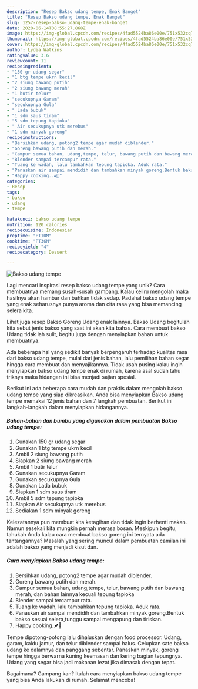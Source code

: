 ```yaml
---
description: "Resep Bakso udang tempe, Enak Banget"
title: "Resep Bakso udang tempe, Enak Banget"
slug: 1257-resep-bakso-udang-tempe-enak-banget
date: 2020-06-14T08:55:27.868Z
image: https://img-global.cpcdn.com/recipes/4fad5524ba86e00e/751x532cq70/bakso-udang-tempe-foto-resep-utama.jpg
thumbnail: https://img-global.cpcdn.com/recipes/4fad5524ba86e00e/751x532cq70/bakso-udang-tempe-foto-resep-utama.jpg
cover: https://img-global.cpcdn.com/recipes/4fad5524ba86e00e/751x532cq70/bakso-udang-tempe-foto-resep-utama.jpg
author: Lydia Watkins
ratingvalue: 3.6
reviewcount: 11
recipeingredient:
- "150 gr udang segar"
- "1 btg tempe ukrn kecil"
- "2 siung bawang putih"
- "2 siung bawang merah"
- "1 butir telur"
- "secukupnya Garam"
- "secukupnya Gula"
- " Lada bubuk"
- "1 sdm saus tiram"
- "5 sdm tepung tapioka"
- " Air secukupnya utk merebus"
- "1 sdm minyak goreng"
recipeinstructions:
- "Bersihkan udang, potong2 tempe agar mudah diblender."
- "Goreng bawang putih dan merah."
- "Campur semua bahan, udang,tempe, telur, bawang putih dan bawang merah, dan bahan lainnya kecuali tepung tapioka"
- "Blender sampai tercampur rata."
- "Tuang ke wadah, lalu tambahkan tepung tapioka. Aduk rata."
- "Panaskan air sampai mendidih dan tambahkan minyak goreng.Bentuk bakso sesuai selera,tunggu sampai mengapung dan tiriskan."
- "Happy cooking..💕💞"
categories:
- Resep
tags:
- bakso
- udang
- tempe

katakunci: bakso udang tempe 
nutrition: 120 calories
recipecuisine: Indonesian
preptime: "PT10M"
cooktime: "PT36M"
recipeyield: "4"
recipecategory: Dessert

---
```



![Bakso udang tempe](https://img-global.cpcdn.com/recipes/4fad5524ba86e00e/751x532cq70/bakso-udang-tempe-foto-resep-utama.jpg)

Lagi mencari inspirasi resep bakso udang tempe yang unik? Cara membuatnya memang susah-susah gampang. Kalau keliru mengolah maka hasilnya akan hambar dan bahkan tidak sedap. Padahal bakso udang tempe yang enak seharusnya punya aroma dan cita rasa yang bisa memancing selera kita.

Lihat juga resep Bakso Goreng Udang enak lainnya. Bakso Udang begitulah kita sebut jenis bakso yang saat ini akan kita bahas. Cara membuat bakso Udang tidak lah sulit, begitu juga dengan menyiapkan bahan untuk membuatnya.

Ada beberapa hal yang sedikit banyak berpengaruh terhadap kualitas rasa dari bakso udang tempe, mulai dari jenis bahan, lalu pemilihan bahan segar hingga cara membuat dan menyajikannya. Tidak usah pusing kalau ingin menyiapkan bakso udang tempe enak di rumah, karena asal sudah tahu triknya maka hidangan ini bisa menjadi sajian spesial.


Berikut ini ada beberapa cara mudah dan praktis dalam mengolah bakso udang tempe yang siap dikreasikan. Anda bisa menyiapkan Bakso udang tempe memakai 12 jenis bahan dan 7 langkah pembuatan. Berikut ini langkah-langkah dalam menyiapkan hidangannya.

<!--inarticleads1-->

##### Bahan-bahan dan bumbu yang digunakan dalam pembuatan Bakso udang tempe:

1. Gunakan 150 gr udang segar
1. Gunakan 1 btg tempe ukrn kecil
1. Ambil 2 siung bawang putih
1. Siapkan 2 siung bawang merah
1. Ambil 1 butir telur
1. Gunakan secukupnya Garam
1. Gunakan secukupnya Gula
1. Gunakan  Lada bubuk
1. Siapkan 1 sdm saus tiram
1. Ambil 5 sdm tepung tapioka
1. Siapkan  Air secukupnya utk merebus
1. Sediakan 1 sdm minyak goreng


Kelezatannya pun membuat kita ketagihan dan tidak ingin berhenti makan. Namun sesekali kita mungkin pernah merasa bosan. Meskipun begitu, tahukah Anda kalau cara membuat bakso goreng ini ternyata ada tantangannya? Masalah yang sering muncul dalam pembuatan camilan ini adalah bakso yang menjadi kisut dan. 

<!--inarticleads2-->

##### Cara menyiapkan Bakso udang tempe:

1. Bersihkan udang, potong2 tempe agar mudah diblender.
1. Goreng bawang putih dan merah.
1. Campur semua bahan, udang,tempe, telur, bawang putih dan bawang merah, dan bahan lainnya kecuali tepung tapioka
1. Blender sampai tercampur rata.
1. Tuang ke wadah, lalu tambahkan tepung tapioka. Aduk rata.
1. Panaskan air sampai mendidih dan tambahkan minyak goreng.Bentuk bakso sesuai selera,tunggu sampai mengapung dan tiriskan.
1. Happy cooking..💕💞


Tempe dipotong-potong lalu dihaluskan dengan food processor. Udang, garam, kaldu jamur, dan telur diblender sampai halus. Celupkan sate bakso udang ke dalamnya dan panggang sebentar. Panaskan minyak, goreng tempe hingga berwarna kuning keemasan dan kering bagian tepungnya. Udang yang segar bisa jadi makanan lezat jika dimasak dengan tepat. 

Bagaimana? Gampang kan? Itulah cara menyiapkan bakso udang tempe yang bisa Anda lakukan di rumah. Selamat mencoba!
